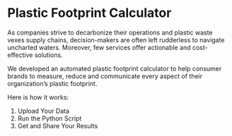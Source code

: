 # Plastic Footprint Calculator

As companies strive to decarbonize their operations and plastic waste vexes supply chains, decision-makers are often left rudderless to navigate uncharted waters. Moreover, few services offer actionable and cost-effective solutions. 

We developed an automated plastic footprint calculator to help consumer brands to measure, reduce and communicate every aspect of their organization’s plastic footprint.

Here is how it works:

1. Upload Your Data
2. Run the Python Script
3. Get and Share Your Results
